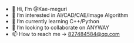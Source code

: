- 👋 Hi, I’m @Kae-meguri
- 👀 I’m interested in AI/CAD/CAE/Image Algorithm
- 🌱 I’m currently learning C++/Python
- 💞️ I’m looking to collaborate on ANYWAY
- 📫 How to reach me -> 827484584@qq.com

<!---
Kae-meguri/Kae-meguri is a ✨ special ✨ repository because its `README.md` (this file) appears on your GitHub profile.
You can click the Preview link to take a look at your changes.
--->
